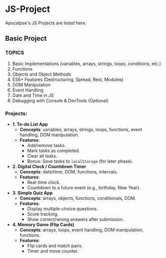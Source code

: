 # JS-Project
Apocalpse's JS Projects are listed here.

## Basic Project
### **TOPICS**
1. Basic Implementations (variables, arrays, strings, loops, conditions, etc.)
2. Functions
3. Objects and Object Methods
4. ES6+ Features (Destructuring, Spread, Rest, Modules)
5. DOM Manipulation
6. Event Handling
7. Date and Time in JS
8. Debugging with Console & DevTools (Optional)

### Projects:

- **1. To-do List App**
    - **Concepts**: variables, arrays, strings, loops, functions, event handling, DOM manipulation.
    - **Features**:
        - Add/remove tasks.
        - Mark tasks as completed.
        - Clear all tasks.
        - Bonus: Save tasks to `localStorage` (for later phase).
- **2. Digital Clock / Countdown Timer**
    - **Concepts**: date/time, DOM, functions, intervals.
    - **Features**:
        - Real-time clock.
        - Countdown to a future event (e.g., birthday, New Year).
- **3. Simple Quiz App**
    - **Concepts**: arrays, objects, functions, conditionals, DOM.
    - **Features**:
        - Display multiple-choice questions.
        - Score tracking.
        - Show correct/wrong answers after submission.
- **4. Memory Game (Flip Cards)**
    - **Concepts**: arrays, loops, event handling, DOM manipulation, functions.
    - **Features**:
        - Flip cards and match pairs.
        - Timer and move counter.

